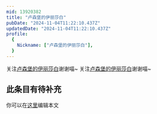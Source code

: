 ```yaml
---
mid: 13920382
title: "卢森堡的伊丽莎白"
pubDate: "2024-11-04T11:22:10.437Z"
updatedDate: "2024-11-04T11:22:10.437Z"
profile:
  {
    Nickname: ["卢森堡的伊丽莎白"],
  }
---
```


关注[卢森堡的伊丽莎白](https://space.bilibili.com/13920382)谢谢喵~ 关注[卢森堡的伊丽莎白](https://space.bilibili.com/13920382)谢谢喵~

## 此条目有待补充
你可以在[这里](https://github.com/Yuhanawa/VTuber.ICU/edit/master/src/content/v/卢森堡的伊丽莎白/index.md)编辑本文
